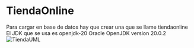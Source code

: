 # TiendaOnline
Para cargar en base de datos hay que crear una que se llame tiendaonline  
El JDK que se usa es openjdk-20 Oracle OpenJDK version 20.0.2
![TiendaUML](https://github.com/Melitza-dev/TiendaOnline/assets/89745418/439a6b04-88e6-4a7d-b447-39ac2d3679e3)

